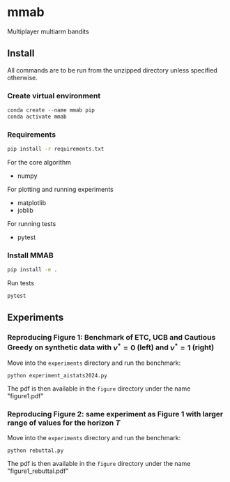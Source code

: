 # mmab
Multiplayer multiarm bandits

## Install
All commands are to be run from the unzipped directory unless specified otherwise.

### Create virtual environment
``` python
conda create --name mmab pip
conda activate mmab
```

### Requirements
``` bash
pip install -r requirements.txt
```

For the core algorithm
* numpy

For plotting and running experiments
* matplotlib
* joblib

For running tests
* pytest

### Install MMAB
``` bash
pip install -e .
```

Run tests
``` bash
pytest
```


## Experiments

### Reproducing Figure 1: Benchmark of ETC, UCB and Cautious Greedy on synthetic data with $\nu^* = 0$ (left) and $\nu^* = 1$ (right) 

Move into the `experiments` directory and run the benchmark:

`python experiment_aistats2024.py`

The pdf is then available in the `figure` directory under the name "figure1.pdf"

### Reproducing Figure 2: same experiment as Figure 1 with larger range of values for the horizon $T$

Move into the `experiments` directory and run the benchmark:

`python rebuttal.py`

The pdf is then available in the `figure` directory under the name "figure1_rebuttal.pdf"

